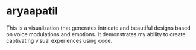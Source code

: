 # aryaapatil
This is a visualization that generates intricate and beautiful designs based on voice modulations and emotions. It demonstrates my ability to create captivating visual experiences using code.
